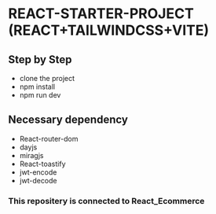 # REACT-STARTER-PROJECT (REACT+TAILWINDCSS+VITE)

## Step by Step
* clone the project
* npm install
* npm run dev

## Necessary dependency
* React-router-dom
* dayjs
* miragjs
* React-toastify
* jwt-encode
* jwt-decode


### This repositery is connected to React_Ecommerce
  



